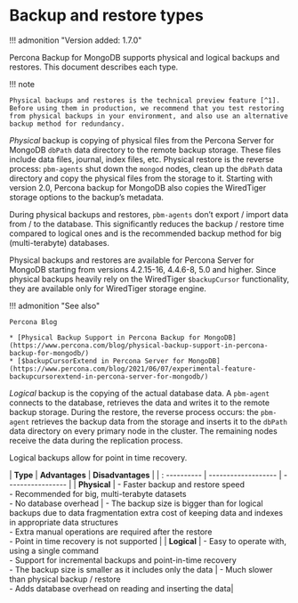 # Backup and restore types

!!! admonition "Version added: 1.7.0" 

Percona Backup for MongoDB supports physical and logical backups and restores. This document describes each type.

!!! note

    Physical backups and restores is the technical preview feature [^1]. Before using them in production, we recommend that you test restoring from physical backups in your environment, and also use an alternative backup method for redundancy.

*Physical* backup is copying of physical files from the Percona Server for MongoDB `dbPath` data directory to the remote backup storage. These files include data files, journal, index files, etc. Physical restore is the reverse process: `pbm-agents` shut down the `mongod` nodes, clean up the `dbPath` data directory and copy the physical files from the storage to it. Starting with version 2.0, Percona backup for MongoDB also copies the WiredTiger storage options to the backup’s metadata.

During physical backups and restores, ``pbm-agents`` don’t export / import data from / to the database. This significantly reduces the backup / restore time compared to logical ones and is the recommended backup method for big (multi-terabyte) databases.

Physical backups and restores are available for Percona Server for MongoDB starting from versions 4.2.15-16, 4.4.6-8, 5.0 and higher. Since physical backups heavily rely on the WiredTiger `$backupCursor` functionality, they are available only for WiredTiger storage engine.

!!! admonition "See also"

    Percona Blog

    * [Physical Backup Support in Percona Backup for MongoDB](https://www.percona.com/blog/physical-backup-support-in-percona-backup-for-mongodb/)
    * [$backupCursorExtend in Percona Server for MongoDB](https://www.percona.com/blog/2021/06/07/experimental-feature-backupcursorextend-in-percona-server-for-mongodb/)

*Logical* backup is the copying of the actual database data. A `pbm-agent` connects to the database, retrieves the data and writes it to the remote backup storage. During the restore, the reverse process occurs: the ``pbm-agent`` retrieves the backup data from the storage and inserts it to the ``dbPath`` data directory on every primary node in the cluster. The remaining nodes receive the data during the replication process.

Logical backups allow for point in time recovery. 

| **Type**     | **Advantages**      | **Disadvantages** |
| : ---------- | ------------------- | ----------------- |
| **Physical** | - Faster backup and restore speed <br> - Recommended for big, multi-terabyte datasets <br> - No database overhead | - The backup size is bigger than for logical backups due to data fragmentation extra cost of keeping data and indexes in appropriate data structures <br> - Extra manual operations are required after the restore <br> - Point in time recovery is not supported |
| **Logical**  | - Easy to operate with, using a single command <br> - Support for incremental backups and point-in-time recovery <br> - The backup size is smaller as it includes only the data | - Much slower than physical backup / restore <br> - Adds database overhead on reading and inserting the data|



[^1]: Tech Preview Features are not yet ready for enterprise use and are not included in support via SLA. They are included in this release so that users can provide feedback prior to the full release of the feature in a future GA release (or removal of the feature if it is deemed not useful). This functionality can change (APIs, CLIs, etc.) from tech preview to GA.
